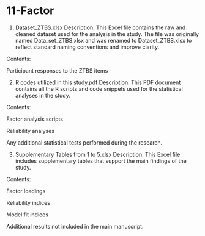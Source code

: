 # 11-Factor
1. Dataset_ZTBS.xlsx
Description:
This Excel file contains the raw and cleaned dataset used for the analysis in the study. The file was originally named Data_set_ZTBS.xlsx and was renamed to Dataset_ZTBS.xlsx to reflect standard naming conventions and improve clarity.

Contents:

Participant responses to the ZTBS items

2. R codes utilized in this study.pdf
Description:
This PDF document contains all the R scripts and code snippets used for the statistical analyses in the study.

Contents:

Factor analysis scripts

Reliability analyses

Any additional statistical tests performed during the research.

3. Supplementary Tables from 1 to 5.xlsx
Description:
This Excel file includes supplementary tables that support the main findings of the study.

Contents:

Factor loadings

Reliability indices

Model fit indices

Additional results not included in the main manuscript.
